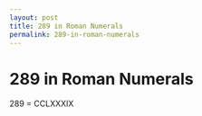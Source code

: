 ```yaml
---
layout: post
title: 289 in Roman Numerals
permalink: 289-in-roman-numerals
---
```


# 289 in Roman Numerals

289 = CCLXXXIX
